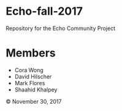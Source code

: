 # Echo-fall-2017
Repository for the Echo Community Project

# Members
- Cora Wong
- David Hilscher
- Mark Flores
- Shaahid Khalpey

© November 30, 2017